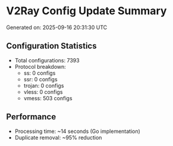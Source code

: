 # V2Ray Config Update Summary
Generated on: 2025-09-16 20:31:30 UTC

## Configuration Statistics
- Total configurations: 7393
- Protocol breakdown:
  - ss: 0 configs
  - ssr: 0 configs
  - trojan: 0 configs
  - vless: 0 configs
  - vmess: 503 configs

## Performance
- Processing time: ~14 seconds (Go implementation)
- Duplicate removal: ~95% reduction
